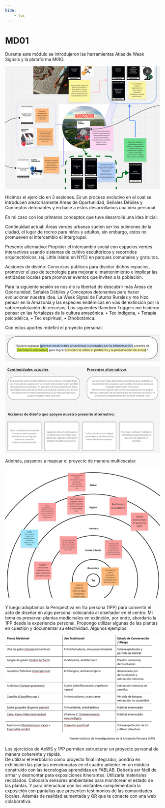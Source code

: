 ```yaml
---
hide:
    - toc
---
```


# MD01

Durante este módulo se introdujeron las herramientas Atlas de Weak Signals y la plataforma MIRO. 


![](../images/MD01/1%20MIRO.jpg)

Hicimos el ejercicio en 3 sesiones. Es un proceso evolutivo en el cual se introducen aleatoriamente Áreas de Oportunidad, Señales Débiles y Conceptos detonantes y en base a estos desarrollamos una idea personal.

En mi caso con los primeros conceptos que tuve desarrollé una idea inicial:

Continuidad actual: Áreas verdes urbanas suelen ser los pulmones de la ciudad, el lugar de recreo para niños y adultos, sin embargo, estos no promueven el intercambio el intergrupal. 

Presente alternativo: Propiciar el intercambio social con espacios verdes interactivos usando sistemas de cultivo escultóricos y recorridos arquitectónicos, (ej. Little Island en NYC) en parques comunales y gratuitos. 

Acciones de diseño: Concursos públicos para diseñar dichos espacios, promover el uso de tecnología para mejorar el mantenimiento e implicar las entidades locales para promover eventos que inviten a la población.

Para la siguiente sesión se nos dio la libertad de descubrir más Áreas de Oportunidad, Señales Débiles y Conceptos detonantes para hacer evolucionar nuestra idea.
La Week Signal de Futuros Rurales y me hizo pensar en la Amazonía y las especies endémicas en vías de extinción por la sobreexplotación de recursos.
Los siguientes Ramdom Triggers me hicieron pensar en las fortalezas de la cultura amazónica. 
•	Tec indígena, 
•	Terapia psicodélica, 
•	Tec espiritual,
•	Etnobotánica.

Con estos aportes redefiní el proyecto personal:

![](../images/MD01/2%20CONCEPTO.jpg)

![](../images/MD01/3%20DETALLES%20DEL%20PROYECTO.jpg)

Además, pasamos a mapear el proyecto de manera multiescalar:

![](../images/MD01/4%20MULTIESCALA.jpg)

Y luego adoptamos la Perspectiva en 1ra persona (1PP) para convertir el acto de diseñar en algo personal colocando al diseñador en el centro.
Mi tema es preservar plantas medicinales en extinción, por ende, abordaría la 1PP desde la experiencia personal. Propongo utilizar algunas de las plantas en cuestión y documentar su efectividad. Algunos ejemplos:

![](../images/MD01/5%20CUADRO%20ESPECIES.jpg)


Los ejercicios de AoWS y 1PP permiten estructurar un proyecto personal de manera coherente y rápida.   
De utilizar el Herbolario como proyecto final integrador, pondría en exhibición las plantas mencionadas en el cuadro anterior en un módulo construido con las tecnologías aprendidas en FABLAB. Debería ser fácil de armar y desmontar para exposiciones itinerantes. Utilizaría materiales reciclados. Colocaría sensores ambientales para monitorear el estado de las plantas. Y para interactuar con los visitantes complementaría la exposición con pantallas que presenten testimonios de las comunidades locales. Además de realidad aumentada y QR que te conecte con una web colaborativa.


